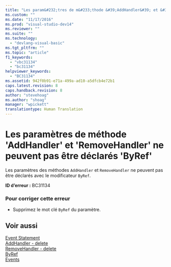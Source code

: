 ```yaml
---
title: "Les param&#232;tres de m&#233;thode &#39;AddHandler&#39; et &#39;RemoveHandler&#39; ne peuvent pas &#234;tre d&#233;clar&#233;s &#39;ByRef&#39; | Microsoft Docs"
ms.custom: ""
ms.date: "11/17/2016"
ms.prod: "visual-studio-dev14"
ms.reviewer: ""
ms.suite: ""
ms.technology: 
  - "devlang-visual-basic"
ms.tgt_pltfrm: ""
ms.topic: "article"
f1_keywords: 
  - "vbc31134"
  - "bc31134"
helpviewer_keywords: 
  - "BC31134"
ms.assetid: 942f0b91-e71a-499a-ad10-a5dfcb4e72b1
caps.latest.revision: 8
caps.handback.revision: 8
author: "stevehoag"
ms.author: "shoag"
manager: "wpickett"
translationtype: Human Translation
---
```

# Les param&#232;tres de m&#233;thode &#39;AddHandler&#39; et &#39;RemoveHandler&#39; ne peuvent pas &#234;tre d&#233;clar&#233;s &#39;ByRef&#39;
Les paramètres des méthodes `AddHandler` et `RemoveHandler` ne peuvent pas être déclarés avec le modificateur `ByRef`.  
  
 **ID d’erreur :** BC31134  
  
### Pour corriger cette erreur  
  
-   Supprimez le mot clé `ByRef` du paramètre.  
  
## Voir aussi  
 [Event Statement](../../visual-basic/language-reference/statements/event-statement.md)   
 [AddHandler \- delete](http://msdn.microsoft.com/fr-fr/fc464cf8-582c-48a6-a9c2-185c4c3d5ff8)   
 [RemoveHandler \- delete](http://msdn.microsoft.com/fr-fr/35c17f61-6e22-4b87-b6e1-3ed0c27a88a0)   
 [ByRef](../../visual-basic/language-reference/modifiers/byref.md)   
 [Events](../../visual-basic/programming-guide/language-features/events/events.md)